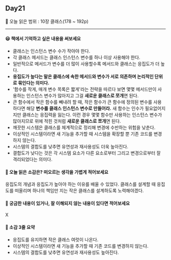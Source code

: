 ## Day21
🔖 오늘 읽은 범위 : 10장 클래스(178 ~ 192p) 
  
---

#### 😃 책에서 기억하고 싶은 내용을 써보세요
- 클래스는 인스턴스 변수 수가 작아야 한다.
- 각 클래스 메서드는 클래스 인스턴스 변수를 하나 이상 사용해야 한다.
- 일반적으로 메서드가 변수를 더 많이 사용할수록 메서드와 클래스는 응집도가 더 높다.
- **응집도가 높다는 말은 클래스에 속한 메서드와 변수가 서로 의존하며 논리적인 단위로 묶인다는 의미다.**
- '함수를 작게, 매개 변수 목록은 짧게'라는 전략을 따르다 보면 몇몇 메서드만이 사용하는 인스턴스 변수가 많아지고 그걸 **새로운 클래스로 쪼개**면 된다.
- 큰 함수에서 작은 함수를 빼내려 할 때, 작은 함수가 큰 함수에 정의된 변수를 사용하다면 해당 **변수를 클래스 인스턴스 변수로 만들어라.** 새 함수는 인수가 필요없어지지만 클래스는 응집력을 잃는다. 이런 경우 몇몇 함수만 사용하는 인스턴스 변수가 많아지므로 위에 적힌 것처럼 **새로운 클래스로 쪼개**면 된다.
- 깨끗한 시스템은 클래스를 체계적으로 정리해 변경에 수반하는 위험을 낮춘다.
- 이상적인 시스템이라면 새 기능을 추가할 때 시스템을 확장할 뿐 기존 코드를 변경하지 않는다.
- 시스템의 결합도를 낮추면 유연성과 재사용성도 더욱 높아진다.
- 결합도가 낮다는 것은 각 시스템 요소가 다른 요소로부터 그리고 변경으로부터 잘 격리되었다는 의미다.
  
#### 🤔 오늘 읽은 소감은? 떠오르는 생각을 가볍게 적어보세요
응집도의 개념과 응집도가 높아야 하는 이유를 배울 수 있었다. 클래스를 설계할 때 응집도를 떠올리며 하나의 책임만 지는 작은 클래스를 설계하도록 노력해야겠다.

#### 🔎 궁금한 내용이 있거나, 잘 이해되지 않는 내용이 있다면 적어보세요 
X

#### 📝 소감 3줄 요약
- 응집도를 유지하면 작은 클래스 여럿이 나온다.
- 이상적인 시스템이라면 새 기능을 추가할 때 기존 코드를 변경하지 않는다.
- 시스템의 결합도를 낮추면 유연성과 재사용성도 높아진다.

